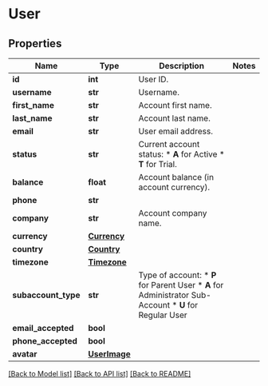 # User

## Properties
Name | Type | Description | Notes
------------ | ------------- | ------------- | -------------
**id** | **int** | User ID. | 
**username** | **str** | Username. | 
**first_name** | **str** | Account first name. | 
**last_name** | **str** | Account last name. | 
**email** | **str** | User email address. | 
**status** | **str** | Current account status: * **A** for Active * **T** for Trial.  | 
**balance** | **float** | Account balance (in account currency). | 
**phone** | **str** |  | 
**company** | **str** | Account company name. | 
**currency** | [**Currency**](Currency.md) |  | 
**country** | [**Country**](Country.md) |  | 
**timezone** | [**Timezone**](Timezone.md) |  | 
**subaccount_type** | **str** | Type of account: * **P** for Parent User * **A** for Administrator Sub-Account * **U** for Regular User  | 
**email_accepted** | **bool** |  | 
**phone_accepted** | **bool** |  | 
**avatar** | [**UserImage**](UserImage.md) |  | 

[[Back to Model list]](../README.md#documentation-for-models) [[Back to API list]](../README.md#documentation-for-api-endpoints) [[Back to README]](../README.md)



